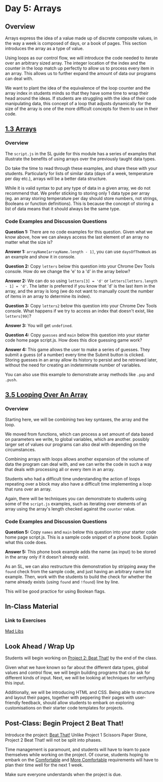 # Day 5: Arrays

## Overview

Arrays express the idea of a value made up of discrete composite values, in the way a week is composed of days, or a book of pages. This section introduces the array as a type of value. 

Using loops as our control flow, we will introduce the code needed to iterate over an arbitrary sized array. The integer location of the index and the counter in the loop match up perfectly to allow us to process every item in an array. This allows us to further expand the amount of data our programs can deal with.

We want to plant the idea of the equivalence of the loop counter and the array index in students minds so that they have some time to wrap their head around the ideas. If students are struggling with the idea of their code manipulating data, this concept of a loop that adjusts dynamically for the size of the array is one of the more difficult concepts for them to use in their code.

## [1.3 Arrays](https://codingbasics.rocketacademy.co/modules/1-data-types-structures-and-manipulations/1.3-arrays)

### Overview

The `script.js` in the SL guide for this module has a series of examples that illustrate the benefits of using arrays over the previously taught data types.

Do take the time to read through these examples, and share these with your students. Particularly for lists of similar data (days of a week, temperature per day etc.), arrays will be a better data structure.

While it is valid syntax to put any type of data in a given array, we do not recommend that. We prefer sticking to storing only 1 data type per array (eg. an array storing temperature per day should store numbers, not strings, Booleans or function definitions). This is because the concept of storing a list of data means that it should always be the same type.

### Code Examples and Discussion Questions

**Question 1:** There are no code examples for this question. Given what we know above, how we can always access the last element of an array no matter what the size is?

**Answer 1:** `arrayName[arrayName.length - 1]`, you can use `daysOfTheWeek` as an example and show it in console.

**Question 2:** Copy `letters` below this question into your Chrome Dev Tools console. How do we change the 'e' to a 'd' in the array below?

**Answer 2:** We can do so using `letters[3] = 'd'` or `letters[letters.length - 1] = 'd'`. The latter is preferred if you know that 'd' is the last item in the array, and the array is long (we do not want to manually count the number of items in an array to determine its index).

**Question 3:** Copy `letters2` below this question into your Chrome Dev Tools console. What happens if we try to access an index that doesn't exist, like `letters[99]`?

**Answer 3:** You will get `undefined`.

**Question 4:** Copy `guesses` and `main` below this question into your starter code home page script.js. How does this dice guessing game work?

**Answer 4:** This game allows the user to make a series of guesses. They submit a guess (of a number) every time the Submit button is clicked. Storing guesses in an array allow its history to persist and be retrieved later, without the need for creating an indeterminate number of variables.

You can also use this example to demonstrate array methods like `.pop` and `.push`.

## [3.5 Looping Over An Array](https://codingbasics.rocketacademy.co/modules/3-logic-and-control-flow/3.5-looping-over-an-array)

### Overview

Starting here, we will be combining two key syntaxes, the array and the loop.

We moved from functions, which can process a set amount of data based on parameters we write, to global variables, which are another. possibly larger set of values our programs can also deal with depending on the circumstances.

Combining arrays with loops allows another expansion of the volume of data the program can deal with, and we can write the code in such a way that deals with processing all or every item in an array.

Students who had a difficult time understanding the action of loops repeating over a block may also have a difficult time implementing a loop that runs over an array.

Again, there will be techniques you can demonstrate to students using some of the `script.js` examples, such as iterating over elements of an array using the array's length checked against the `counter` value.

### Code Examples and Discussion Questions

**Question 5:** Copy `names` and `main` below this question into your starter code home page script.js. This is a sample code snippet of a phone book. Explain what this code does.

**Answer 5:** This phone book example adds the name (as input) to be stored in the array only if it doesn't already exist.

As an SL, we can also restructure this demonstration by stripping away the `found` check from the sample code, and just having an arbitrary name list example. Then, work with the students to build the check for whether the name already exists (using `found` and `!found`) line by line.

This will be good practice for using Boolean flags.

## In-Class Material

### Link to Exercises

[Mad Libs](https://codingbasics.rocketacademy.co/coursework/in-class-exercises/day-5-arrays-and-loops)

## Look Ahead / Wrap Up

Students will begin working on [Project 2: Beat That!](https://basics.rocketacademy.co/projects/project-2-beat-that) by the end of the class.

Given what we have known so far about the different data types, global values and control flow, we will begin building programs that can ask for different kinds of input. Next, we will be looking at techniques for verifying this input.

Additionally, we will be introducing HTML and CSS. Being able to structure and layout their pages, together with peppering their pages with user-friendly feedback, should allow students to embark on exploring customisations on their starter code templates for projects.

## Post-Class: Begin Project 2 Beat That!

Introduce the project: [Beat That!](https://basics.rocketacademy.co/projects/project-2-beat-that) Unlike Project 1 Scissors Paper Stone, Project 2 Beat That! will not be split into phases.

Time management is paramount, and students will have to learn to pace themselves while working on the project. Of course, students hoping to embark on the [Comfortable](https://basics.rocketacademy.co/projects/project-2-beat-that#comfortable) and [More Comfortable](https://basics.rocketacademy.co/projects/project-2-beat-that#more-comfortable) requirements will have to plan their time well for the next 1 week.

Make sure everyone understands when the project is due.

